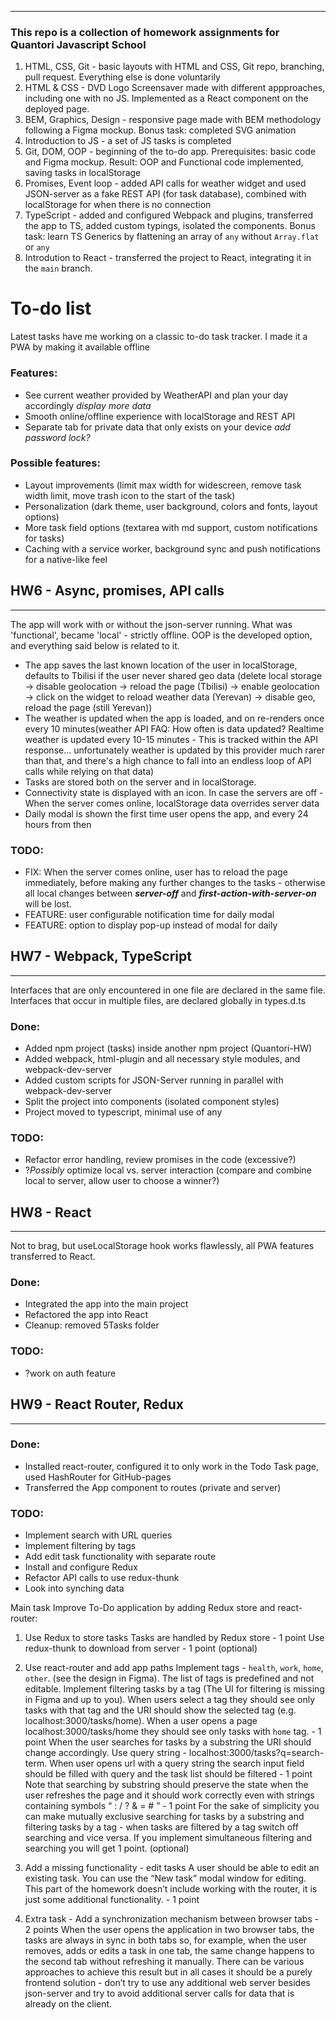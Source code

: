 
----------------
###  This repo is a collection of homework assignments for Quantori Javascript School

1. HTML, CSS, Git - basic layouts with HTML and CSS, Git repo, branching, pull request. Everything else is done voluntarily
2. HTML & CSS - DVD Logo Screensaver made with different appproaches, including one with no JS. Implemented as a React component on the deployed page.
3. BEM, Graphics, Design - responsive page made with BEM methodology following a Figma mockup. Bonus task: completed SVG animation
4. Introduction to JS - a set of JS tasks is completed
5. Git, DOM, OOP - beginning of the to-do app. Prerequisites: basic code and Figma mockup. Result: OOP and Functional code implemented, saving tasks in localStorage
6. Promises, Event loop - added API calls for weather widget and used JSON-server as a fake REST API (for task database), combined with localStorage for when there is no connection
7. TypeScript - added and configured Webpack and plugins, transferred the app to TS, added custom typings, isolated the components. Bonus task: learn TS Generics by flattening an array of `any` without `Array.flat` or `any`
8. Introdution to React - transferred the project to React, integrating it in the `main` branch.

# To-do list
Latest tasks have me working on a classic to-do task tracker. I made it a PWA by making it available offline
### Features:

* See current weather provided by WeatherAPI and plan your day accordingly *display more data*
* Smooth online/offline experience with localStorage and REST API
* Separate tab for private data that only exists on your device *add password lock?*

### Possible features:
* Layout improvements (limit max width for widescreen, remove task width limit, move trash icon to the start of the task)
* Personalization (dark theme, user background, colors and fonts, layout options)
* More task field options (textarea with md support, custom notifications for tasks)
* Caching with a service worker, background sync and push notifications for a native-like feel
## HW6 - Async, promises, API calls
-------------------------------

The app will work with or without the json-server running. What was 'functional', became 'local' - strictly offline. OOP is the developed option, and everything said below is related to it.

* The app saves the last known location of the user in localStorage, defaults to Tbilisi if the user never shared geo data (delete local storage -> disable geolocation -> reload the page (Tbilisi) -> enable geolocation -> click on the widget to reload weather data (Yerevan) -> disable geo, reload the page (still Yerevan))
* The weather is updated when the app is loaded, and on re-renders once every 10 minutes(weather API FAQ: How often is data updated? Realtime weather is updated every 10-15 minutes - This is tracked within the API response... unfortunately  weather is updated by this provider much rarer than that, and there's a high chance to fall into an endless loop of API calls while relying on that data)
* Tasks are stored both on the server and in localStorage.
* Connectivity state is displayed with an icon. In case the servers are off - When the server comes online, localStorage data overrides server data
* Daily modal is shown the first time user opens the app, and every 24 hours from then

### TODO:
* FIX: When the server comes online, user has to reload the page immediately, before making any further changes to the tasks - otherwise all local changes between __*server-off*__ and __*first-action-with-server-on*__ will be lost.
* FEATURE: user configurable notification time for daily modal
* FEATURE: option to display pop-up instead of modal for daily

## HW7 - Webpack, TypeScript
-------------------------------

Interfaces that are only encountered in one file are declared in the same file. Interfaces that occur in multiple files, are declared globally in types.d.ts

### Done:
* Added npm project (tasks) inside another npm project (Quantori-HW)
* Added webpack, html-plugin and all necessary style modules, and webpack-dev-server
* Added custom scripts for JSON-Server running in parallel with webpack-dev-server
* Split the project into components (isolated component styles)
* Project moved to typescript, minimal use of any

### TODO:
* Refactor error handling, review promises in the code (excessive?)
* ?*Possibly* optimize local vs. server interaction (compare and combine local to server, allow user to choose a winner?)

## HW8 - React
-----------------------
Not to brag, but useLocalStorage hook works flawlessly, all PWA features transferred to React.
### Done:
* Integrated the app into the main project
* Refactored the app into React
* Cleanup: removed 5Tasks folder
### TODO:
* ?work on auth feature

## HW9 - React Router, Redux
-------------------------
### Done:
* Installed react-router, configured it to only work in the Todo Task page, used HashRouter for GitHub-pages
* Transferred the App component to routes (private and server)
### TODO:
* Implement search with URL queries
* Implement filtering by tags
* Add edit task functionality with separate route
* Install and configure Redux
* Refactor API calls to use redux-thunk
* Look into synching data

Main task
Improve To-Do application by adding Redux store and react-router:

1. Use Redux to store tasks
Tasks are handled by Redux store - 1 point
Use redux-thunk to download from server - 1 point (optional)
2. Use react-router and add app paths
Implement tags - `health`, `work`, `home`, `other`. (see the design in Figma). The list of tags is predefined and not editable. Implement filtering tasks by a tag (The UI for filtering is missing in Figma and up to you). When users select a tag they should see only tasks with that tag and the URI should show the selected tag (e.g. localhost:3000/tasks/home). When a user opens a page localhost:3000/tasks/home they should see only tasks with `home` tag. - 1 point
When the user searches for tasks by a substring the URI should change accordingly. Use query string - localhost:3000/tasks?q=search-term. When user opens url with a query string the search input field should be filled with query and the task list should be filtered - 1 point
Note that searching by substring should preserve the state when the user refreshes the page and it should work correctly even with strings containing symbols “ : / ? & = # ” - 1 point
For the sake of simplicity you can make mutually exclusive searching for tasks by a substring and filtering tasks by a tag - when tasks are filtered by a tag switch off searching and vice versa. If you implement simultaneous filtering and searching you will get 1 point. (optional)
3. Add a missing functionality - edit tasks
A user should be able to edit an existing task. You can use the “New task” modal window for editing. This part of the homework doesn’t include working with the router, it is just some additional functionality. - 1 point


4. Extra task - Add a synchronization mechanism between browser tabs - 2 points
When the user opens the application in two browser tabs, the tasks are always in sync in both tabs so, for example, when the user removes, adds or edits a task in one tab, the same change happens to the second tab without refreshing it manually.
There can be various approaches to achieve this result but in all cases it should be a purely frontend solution - don’t try to use any additional web server besides json-server and try to avoid additional server calls for data that is already on the client.

